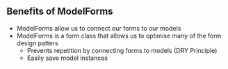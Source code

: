 ## Benefits of ModelForms

- ModelForms allow us to connect our forms to our models
- ModelForms is a form class that allows us to optimise many of the form design patters
    - Prevents repetition by connecting forms to models (DRY Principle)
    - Easily save model instances





